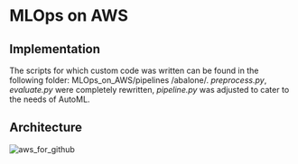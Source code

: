# MLOps on AWS

## Implementation
The scripts for which custom code was written can be found in the following folder: MLOps_on_AWS/pipelines
/abalone/. *preprocess.py*, *evaluate.py* were completely rewritten, *pipeline.py* was adjusted to cater to the needs of AutoML. 

## Architecture
![aws_for_github](https://github.com/ThesisMLOps/MLOps_on_AWS/assets/43847362/d840f0ca-c694-444b-8084-6a2565813da2)
